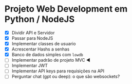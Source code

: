 # Projeto Web Development em Python / NodeJS

- [x] Dividir API e Servidor
- [x] Passar para NodeJS
- [x] Implementar classes de usuario
- [x] Acrescentar Hashs a senhas
- [x] Banco de dados simples com `lowdb`
- [ ] Implementar padrão de projeto MVC ◀
- [ ] Implementar JWT
- [ ] Implementar API keys para requisições na API
- [ ] Perguntar chat (gpt ou deep): o que são websockets?
